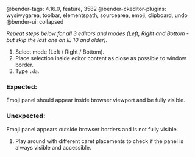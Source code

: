 @bender-tags: 4.16.0, feature, 3582
@bender-ckeditor-plugins: wysiwygarea, toolbar, elementspath, sourcearea, emoji, clipboard, undo
@bender-ui: collapsed

*Repeat steps below for all 3 editors and modes (Left, Right and Bottom - but skip the last one on IE 10 and older).*

1. Select mode (Left / Right / Bottom).
1. Place selection inside editor content as close as possible to window border.
1. Type `:da`.

  ### Expected:

  Emoji panel should appear inside browser viewport and be fully visible.

  ### Unexpected:

  Emoji panel appears outside browser borders and is not fully visible.

1. Play around with different caret placements to check if the panel is always visible and accessible.
